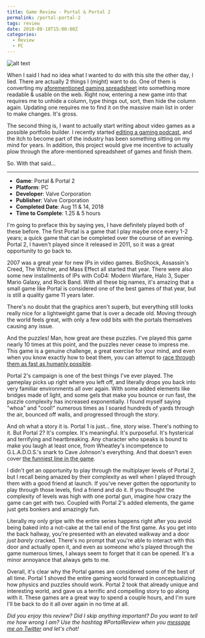 ```yaml
---
title: Game Review - Portal & Portal 2
permalink: /portal-portal-2
tags: review
date: 2018-08-18T15:00:00Z
categories: 
  - Review
  - PC
---
```


![alt text][gameImg]

When I said I had no idea what I wanted to do with this site the other day, I lied. There are actually 2 things I (might) want to do. One of them is converting my [aforementioned gaming spreadsheet][spreadsheet] into something more readable & usable on the web. Right now, entering a new game into that requires me to unhide a column, type things out, sort, then hide the column again. Updating one requires me to find it on the massive main list in order to make changes. It's gross.

<!-- more -->

The second thing is, I want to actually start writing about video games as a possible portfolio builder. I recently started [editing a gaming podcast][SwitchFocus], and the itch to become part of the industry has been something sitting on my mind for years. In addition, this project would give me incentive to actually plow through the afore-mentioned spreadsheet of games and finish them.

So. With that said...

---

- **Game**: Portal & Portal 2
- **Platform**: PC
- **Developer**: Valve Corporation
- **Publisher**: Valve Corporation
- **Completed Date**: Aug 11 & 14, 2018
- **Time to Complete**: 1.25 & 5 hours

I'm going to preface this by saying yes, I have definitely played both of these before. The first Portal is a game that I play maybe once every 1-2 years; a quick game that can be completed over the course of an evening. Portal 2, I haven't played since it released in 2011, so it was a great opportunity to go back to.

2007 was a great year for new IPs in video games. BioShock, Assassin's Creed, The Witcher, and Mass Effect all started that year. There were also some new installments of IPs with CoD4: Modern Warfare, Halo 3, Super Mario Galaxy, and Rock Band. With all these big names, it's amazing that a small game like Portal is considered one of the best games of that year, but is still a quality game 11 years later.

There's no doubt that the graphics aren't superb, but everything still looks really nice for a lightweight game that is over a decade old. Moving through the world feels great, with only a few odd bits with the portals themselves causing any issue.

And the puzzles! Man, how great are these puzzles. I've played this game nearly 10 times at this point, and the puzzles never cease to impress me. This game is a genuine challenge, a great exercise for your mind, and even when you know exactly how to beat them, you can attempt to [race through them as fast as humanly possible][portal1speedrun].

Portal 2's campaign is one of the best things I've ever played. The gameplay picks up right where you left off, and literally drops you back into very familiar environments all over again. With some added elements like bridges made of light, and some gels that make you bounce or run fast, the puzzle complexity has increased exponentially. I found myself saying "whoa" and "cool!" numerous times as I soared hundreds of yards through the air, bounced off walls, and progressed through the story.

And oh what a story it is. Portal 1 is just... fine, story wise. There's nothing to it. But Portal 2? It's complex. It's meaningful. It's purposeful. It's hysterical and terrifying and heartbreaking. Any character who speaks is bound to make you laugh at least once, from Wheatley's incompetence to G.L.A.D.O.S.'s snark to Cave Johnson's everything. And that doesn't even cover [the funniest line in the game][space].

I didn't get an opportunity to play through the multiplayer levels of Portal 2, but I recall being amazed by their complexity as well when I played through them with a good friend at launch. If you've never gotten the opportunity to play through those levels, find a friend and do it. If you thought the complexity of levels was high with one portal gun, imagine how crazy the game can get with two. Coupled with Portal 2's added elements, the game just gets bonkers and amazingly fun.

Literally my only gripe with the entire series happens right after you avoid being baked into a not-cake at the tail end of the first game. As you get into the back hallway, you're presented with an elevated walkway and a door *just barely* cracked. There's no prompt that you're able to interact with this door and actually open it, and even as someone who's played through the game numerous times, I always seem to forget that it can be opened. It's a minor annoyance that always gets to me.

Overall, it's clear why the Portal games are considered some of the best of all time. Portal 1 shoved the entire gaming world forward in conceptualizing how physics and puzzles should work. Portal 2 took that already unique and interesting world, and gave us a terrific and compelling story to go along with it. These games are a great way to spend a couple hours, and I'm sure I'll be back to do it all over again in no time at all.

*Did you enjoy this review? Did I skip anything important? Do you want to tell me how wrong I am? Use the hashtag #PortalReview when you [message me on Twitter][twitter] and let's chat!*

[spreadsheet]: https://docs.google.com/spreadsheets/d/1zg-SOYI8DlH-ibSNslfPtq0xJB4sEMb_7OHKbq2qclk/edit?usp=sharing
[SwitchFocus]: http://switchfocuspodcast.com/podcasts/episode-43-dead-smashing-news/
[gameImg]: https://i.imgur.com/q9BZBhy.jpg "Portal & Portal 2"
[portal1speedrun]: https://www.youtube.com/watch?v=bmEZWZPqyT4
[space]: https://youtu.be/xeKMS62GrTI?t=50
[twitter]: http://twitter.com/niclake
